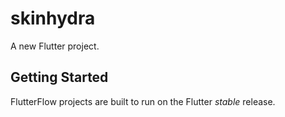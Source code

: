 # skinhydra

A new Flutter project.

## Getting Started

FlutterFlow projects are built to run on the Flutter _stable_ release.
